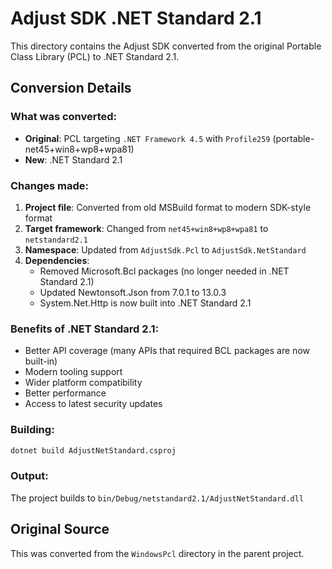 # Adjust SDK .NET Standard 2.1

This directory contains the Adjust SDK converted from the original Portable Class Library (PCL) to .NET Standard 2.1.

## Conversion Details

### What was converted:
- **Original**: PCL targeting `.NET Framework 4.5` with `Profile259` (portable-net45+win8+wp8+wpa81)
- **New**: .NET Standard 2.1

### Changes made:
1. **Project file**: Converted from old MSBuild format to modern SDK-style format
2. **Target framework**: Changed from `net45+win8+wp8+wpa81` to `netstandard2.1`
3. **Namespace**: Updated from `AdjustSdk.Pcl` to `AdjustSdk.NetStandard`
4. **Dependencies**: 
   - Removed Microsoft.Bcl packages (no longer needed in .NET Standard 2.1)
   - Updated Newtonsoft.Json from 7.0.1 to 13.0.3
   - System.Net.Http is now built into .NET Standard 2.1

### Benefits of .NET Standard 2.1:
- Better API coverage (many APIs that required BCL packages are now built-in)
- Modern tooling support
- Wider platform compatibility
- Better performance
- Access to latest security updates

### Building:
```bash
dotnet build AdjustNetStandard.csproj
```

### Output:
The project builds to `bin/Debug/netstandard2.1/AdjustNetStandard.dll`

## Original Source
This was converted from the `WindowsPcl` directory in the parent project.

